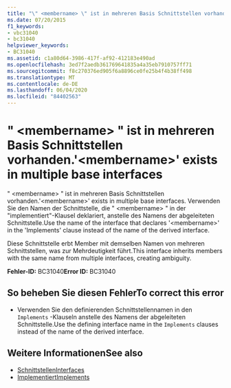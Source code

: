```yaml
---
title: "\" <membername> \" ist in mehreren Basis Schnittstellen vorhanden."
ms.date: 07/20/2015
f1_keywords:
- vbc31040
- bc31040
helpviewer_keywords:
- BC31040
ms.assetid: c1a80d64-3986-417f-af92-412183e490ad
ms.openlocfilehash: 3ed7f2aedb361769641835a4a35eb7910757ff71
ms.sourcegitcommit: f8c270376ed905f6a8896ce0fe25b4f4b38ff498
ms.translationtype: MT
ms.contentlocale: de-DE
ms.lasthandoff: 06/04/2020
ms.locfileid: "84402563"
---
```

# <a name="membername-exists-in-multiple-base-interfaces"></a><span data-ttu-id="b844b-102">" \<membername> " ist in mehreren Basis Schnittstellen vorhanden.</span><span class="sxs-lookup"><span data-stu-id="b844b-102">'\<membername>' exists in multiple base interfaces</span></span>
<span data-ttu-id="b844b-103">" \<membername> " ist in mehreren Basis Schnittstellen vorhanden.</span><span class="sxs-lookup"><span data-stu-id="b844b-103">'\<membername>' exists in multiple base interfaces.</span></span> <span data-ttu-id="b844b-104">Verwenden Sie den Namen der Schnittstelle, die " \<membername> " in der "implementiert"-Klausel deklariert, anstelle des Namens der abgeleiteten Schnittstelle.</span><span class="sxs-lookup"><span data-stu-id="b844b-104">Use the name of the interface that declares '\<membername>' in the 'Implements' clause instead of the name of the derived interface.</span></span>  
  
 <span data-ttu-id="b844b-105">Diese Schnittstelle erbt Member mit demselben Namen von mehreren Schnittstellen, was zur Mehrdeutigkeit führt.</span><span class="sxs-lookup"><span data-stu-id="b844b-105">This interface inherits members with the same name from multiple interfaces, creating ambiguity.</span></span>  
  
 <span data-ttu-id="b844b-106">**Fehler-ID:** BC31040</span><span class="sxs-lookup"><span data-stu-id="b844b-106">**Error ID:** BC31040</span></span>  
  
## <a name="to-correct-this-error"></a><span data-ttu-id="b844b-107">So beheben Sie diesen Fehler</span><span class="sxs-lookup"><span data-stu-id="b844b-107">To correct this error</span></span>  
  
- <span data-ttu-id="b844b-108">Verwenden Sie den definierenden Schnittstellennamen in den `Implements` -Klauseln anstelle des Namens der abgeleiteten Schnittstelle.</span><span class="sxs-lookup"><span data-stu-id="b844b-108">Use the defining interface name in the `Implements` clauses instead of the name of the derived interface.</span></span>  
  
## <a name="see-also"></a><span data-ttu-id="b844b-109">Weitere Informationen</span><span class="sxs-lookup"><span data-stu-id="b844b-109">See also</span></span>

- [<span data-ttu-id="b844b-110">Schnittstellen</span><span class="sxs-lookup"><span data-stu-id="b844b-110">Interfaces</span></span>](../programming-guide/language-features/interfaces/index.md)
- [<span data-ttu-id="b844b-111">Implementiert</span><span class="sxs-lookup"><span data-stu-id="b844b-111">Implements</span></span>](../language-reference/statements/implements-clause.md)

